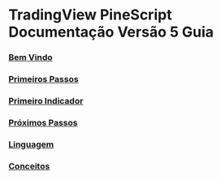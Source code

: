
# TradingView PineScript Documentação Versão 5 Guia

### [Bem Vindo](./00_bem_vindo.md)

### [Primeiros Passos](./01_primeiros_passos.md)

### [Primeiro Indicador](./02_primeiro_indicador.md)

### [Próximos Passos](./03_proximos_passos.md)

### [Linguagem](./04_linguagem.md)

### [Conceitos](./05_conceitos.md)
